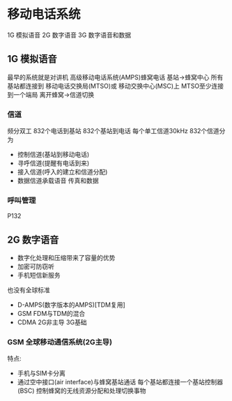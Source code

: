 # 移动电话系统
1G 模拟语音
2G 数字语音
3G 数字语音和数据

## 1G 模拟语音
最早的系统就是对讲机
高级移动电话系统(AMPS)蜂窝电话
基站->蜂窝中心
所有基站都连接到 移动电话交换局(MTSO)或 移动交换中心(MSC)上 MTSO至少连接到一个端局
离开蜂窝->信道切换
 ### 信道
 频分双工
 832个电话到基站
 832个基站到电话
 每个单工信道30kHz
 832个信道分为
- 控制信道(基站到移动电话)
- 寻呼信道(提醒有电话到来)
- 接入信道(呼入的建立和信道分配)
- 数据信道承载语音 传真和数据

### 呼叫管理
P132

## 2G 数字语音
- 数字化处理和压缩带来了容量的优势
- 加密可防窃听
- 手机短信新服务

也没有全球标准
- D-AMPS(数字版本的AMPS)[TDM复用]
- GSM FDM与TDM的混合
- CDMA 2G非主导 3G基础

### GSM 全球移动通信系统(2G主导)
特点:
- 手机与SIM卡分离
- 通过空中接口(air interface)与蜂窝基站通话 每个基站都连接一个基站控制器(BSC) 控制蜂窝的无线资源分配和处理切换事物







